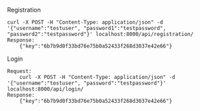Registration

    curl -X POST -H "Content-Type: application/json" -d '{"username":"testuser", "password1":"testpassword", "password2":"testpassword"}' localhost:8000/api/registration/
    Response:
        {"key":"6b7b9d0f33bd76e75b0a52433f268d3037e42e66"}


Login

    Request:
        curl -X POST -H "Content-Type: application/json" -d '{"username":"testuser", "password":"testpassword"}' localhost:8000/api/login/
    Response:
        {"key":"6b7b9d0f33bd76e75b0a52433f268d3037e42e66"}


